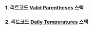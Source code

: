 ### 1. 리트코드 [Valid Parentheses](https://leetcode.com/problems/valid-parentheses/description/) 스택

### 2. 리트코드 [Daily Temperatures](https://leetcode.com/problems/daily-temperatures/description/) 스택
